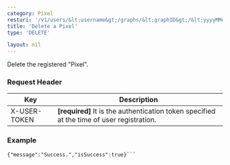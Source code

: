 ```yaml
---
category: Pixel
resturi: '/v1/users/&lt;username&gt;/graphs/&lt;graphID&gt;/&lt;yyyyMMdd&gt;'
title: 'Delete a Pixel'
type: 'DELETE'

layout: nil
---
```


Delete the registered "Pixel".

### Request Header

|Key|Description|
|---|---|
|X-USER-TOKEN|**[required]** It is the authentication token specified at the time of user registration.|

### Example

```$ curl -X DELETE https://pixe.la/v1/users/a-know/graphs/test-graph/20180915 -H 'X-USER-TOKEN:thisissecret'
{"message":"Success.","isSuccess":true}```
